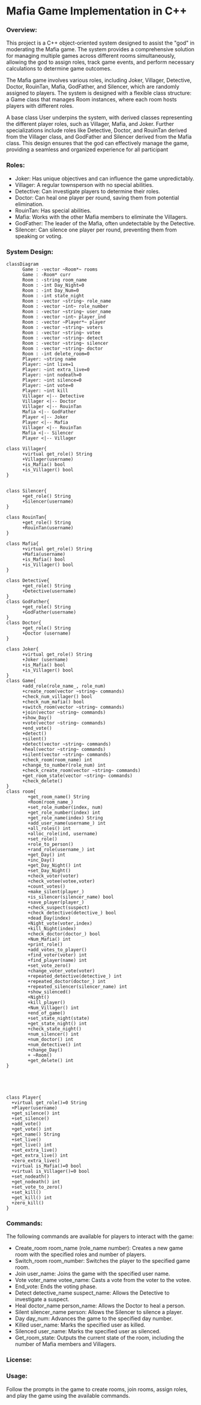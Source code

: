 # Mafia Game Implementation in C++

### Overview: <br>
This project is a C++ object-oriented system designed to assist the "god" in moderating the Mafia game. The system provides a comprehensive solution for managing multiple games across different rooms simultaneously, allowing the god to assign roles, track game events, and perform necessary calculations to determine game outcomes.

The Mafia game involves various roles, including Joker, Villager, Detective, Doctor, RouinTan, Mafia, GodFather, and Silencer, which are randomly assigned to players. The system is designed with a flexible class structure: a Game class that manages Room instances, where each room hosts players with different roles.

A base class User underpins the system, with derived classes representing the different player roles, such as Villager, Mafia, and Joker. Further specializations include roles like Detective, Doctor, and RouinTan derived from the Villager class, and GodFather and Silencer derived from the Mafia class. This design ensures that the god can effectively manage the game, providing a seamless and organized experience for all participant


### Roles: <br> 
* Joker: Has unique objectives and can influence the game unpredictably.
* Villager: A regular townsperson with no special abilities.
* Detective: Can investigate players to determine their roles.
* Doctor: Can heal one player per round, saving them from potential elimination.
* RouinTan: Has special abilities.
* Mafia: Works with the other Mafia members to eliminate the Villagers.
* GodFather: The leader of the Mafia, often undetectable by the Detective.
* Silencer: Can silence one player per round, preventing them from speaking or voting.

### System Design: 

```mermaid
classDiagram
      Game : -vector ~Room*~ rooms
      Game : -Room* curr
      Room : -string room_name
      Room : -int Day_Night=0
      Room : -int Day_Num=0
      Room : -int state_night
      Room : -vector ~string~ role_name
      Room : -vector ~int~ role_number
      Room : -vector ~string~ user_name
      Room : -vector ~int~ player_ind
      Room : -vector ~Player*~ player
      Room : -vector ~string~ voters
      Room : -vector ~string~ votee
      Room : -vector ~string~ detect
      Room : -vector ~string~ silencer
      Room : -vector ~string~ doctor
      Room : -int delete_room=0
      Player: ~string name
      Player: ~int live=1
      Player: ~int extra_live=0
      Player: ~int nodeath=0
      Player: ~int silence=0 
      Player: ~int vote=0 
      Player: ~int kill
      Villager <|-- Detective
      Villager <|-- Doctor
      Villager <|-- RouinTan
      Mafia <|-- GodFather
      Player <|-- Joker
      Player <|-- Mafia
      Villager <|-- RouinTan
      Mafia <|-- Silencer
      Player <|-- Villager

class Villager{
      +virtual get_role() String
      +Villager(username)
      +is_Mafia() bool
      +is_Villager() bool
}


class Silencer{
      +get_role() String
      +Silencer(username)
}

class RouinTan{
      +get_role() String
      +RouinTan(username)
}

class Mafia{
      +virtual get_role() String
      +Mafia(username)
      +is_Mafia() bool
      +is_Villager() bool
}

class Detective{
      +get_role() String
      +Detective(username)
}
class GodFather{
      +get_role() String
      +GodFather(username)
}
class Doctor{
      +get_role() String
      +Doctor (username)
}

class Joker{
      +virtual get_role() String
      +Joker (username)
      +is_Mafia() bool
      +is_Villager() bool
}      
class Game{
      +add_role(role_name_, role_num)
      +create_room(vector ~string~ commands)
      +check_num_villager() bool
      +check_num_mafia() bool
      +switch_room(vector ~string~ commands)
      +join(vector ~string~ commands)
      +show_Day()
      +vote(vector ~string~ commands)
      +end_vote()
      +detect()
      +silent()
      +detect(vector ~string~ commands)
      +heal(vector ~string~ commands)
      +silent(vector ~string~ commands)
      +check_room(room_name) int
      +change_to_number(role_num) int
      +check_create_room(vector ~string~ commands)
      +get_room_state(vector ~string~ commands)
      +check_delete()
}
class room{
        +get_room_name() String
        +Room(room_name_)
        +set_role_number(index, num)
        +get_role_number(index) int
        +get_role_name(index) String
        +add_user_name(username_) int
        +all_roles() int
        +alloc_role(ind, username)
        +set_role()
        +role_to_person()
        +rand_role(username_) int
        +get_Day() int
        +inc_Day()
        +get_Day_Night() int
        +set_Day_Night()
        +check_voter(voter)
        +check_votee(votee,voter)
        +count_votes()
        +make_silent(player_)
        +is_silencer(silencer_name) bool
        +save_player(player_)
        +check_suspect(suspect)
        +check_detective(detective_) bool 
        +dead_Day(index)
        +Night_vote(voter,index)
        +kill_Night(index) 
        +check_doctor(doctor_) bool
        +Num_Mafia() int
        +print_role()
        +add_votes_to_player()
        +find_voter(voter) int
        +find_player(name) int
        +set_vote_zero()
        +change_voter_vote(voter)
        +repeated_detective(detective_) int
        +repeated_doctor(doctor_) int
        +repeated_silencer(silencer_name) int
        +show_silenced()
        +Night()
        +kill_player()
        +Num_Villager() int
        +end_of_game()
        +set_state_night(state)
        +get_state_night() int
        +check_state_night()
        +num_silencer() int
        +num_doctor() int
        +num_detective() int
        +change_Day()
        + ~Room()
        +get_delete() int
}





class Player{
  +virtual get_role()=0 String
  +Player(username)
  +get_silence() int
  +set_silence()
  +add_vote()
  +get_vote() int
  +get_name() String
  +set_live()
  +get_live() int
  +set_extra_live()
  +get_extra_live() int
  +zero_extra_live()
  +virtual is_Mafia()=0 bool
  +virtual is_Villager()=0 bool
  +set_nodeath()
  +get_nodeath() int
  +set_vote_to_zero()
  +set_kill()
  +get_kill() int
  +zero_kill()
}

```



### Commands: 
The following commands are available for players to interact with the game:

* Create_room room_name (role_name number): Creates a new game room with the specified roles and number of players.
* Switch_room room_number: Switches the player to the specified game room.
* Join user_name: Joins the game with the specified user name.
* Vote voter_name votee_name: Casts a vote from the voter to the votee.
* End_vote: Ends the voting phase.
* Detect detective_name suspect_name: Allows the Detective to investigate a suspect.
* Heal doctor_name person_name: Allows the Doctor to heal a person.
* Silent silencer_name person: Allows the Silencer to silence a player.
* Day day_num: Advances the game to the specified day number.
* Killed user_name: Marks the specified user as killed.
* Silenced user_name: Marks the specified user as silenced.
* Get_room_state: Outputs the current state of the room, including the number of Mafia members and Villagers.

### License:


### Usage:
Follow the prompts in the game to create rooms, join rooms, assign roles, and play the game using the available commands.


